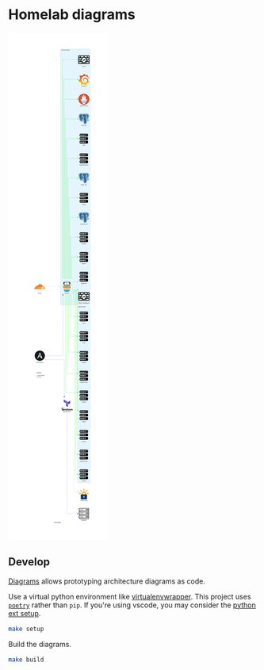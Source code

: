 # Homelab diagrams

![homelab's architecture diagram](./homelab.png)

## Develop

[Diagrams](https://github.com/mingrammer/diagrams) allows prototyping architecture diagrams as code.

Use a virtual python environment like [virtualenvwrapper](https://wiki.archlinux.org/title/Python/Virtual_environment#virtualenvwrapper). This project uses [`poetry`](https://python-poetry.org/) rather than `pip`. If you're using vscode, you may consider the [python ext setup](https://code.visualstudio.com/docs/languages/python#_environments).

```sh
make setup
```

Build the diagrams.

```sh
make build
```
